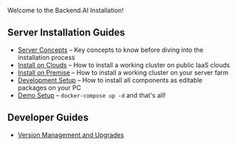 
Welcome to the Backend.AI Installation!

## Server Installation Guides

* [Server Concepts](server-concepts.md) – Key concepts to know before diving into the installation process
* [Install on Clouds](install-on-clouds.md) – How to install a working cluster on public IaaS clouds
* [Install on Premise](install-on-premise.md) – How to install a working cluster on your server farm
* [Development Setup](development-setup.md) – How to install all components as editable packages on your PC
* [Demo Setup](demo-setup.md) – `docker-compose up -d` and that's all!

## Developer Guides

* [Version Management and Upgrades](version-management-and-upgrades.md)